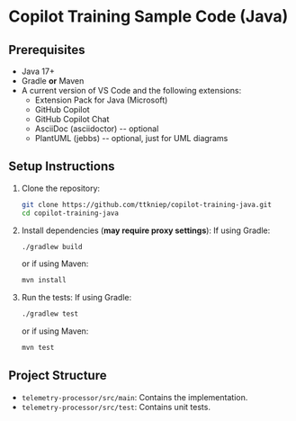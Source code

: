 # Copilot Training Sample Code (Java)

## Prerequisites

- Java 17+
- Gradle **or** Maven
- A current version of VS Code and the following extensions:
  - Extension Pack for Java (Microsoft)
  - GitHub Copilot
  - GitHub Copilot Chat
  - AsciiDoc (asciidoctor) -- optional 
  - PlantUML (jebbs) -- optional, just for UML diagrams

## Setup Instructions
1. Clone the repository:
   ```bash
   git clone https://github.com/ttkniep/copilot-training-java.git
   cd copilot-training-java
   ```

3. Install dependencies (**may require proxy settings**):
    If using Gradle:
    ```bash
    ./gradlew build
    ```
    or if using Maven:
    ```bash
    mvn install
    ```

4. Run the tests:
    If using Gradle:
    ```bash
    ./gradlew test
    ```
    or if using Maven:
    ```bash
    mvn test
    ```

## Project Structure
- `telemetry-processor/src/main`: Contains the implementation.
- `telemetry-processor/src/test`: Contains unit tests.
